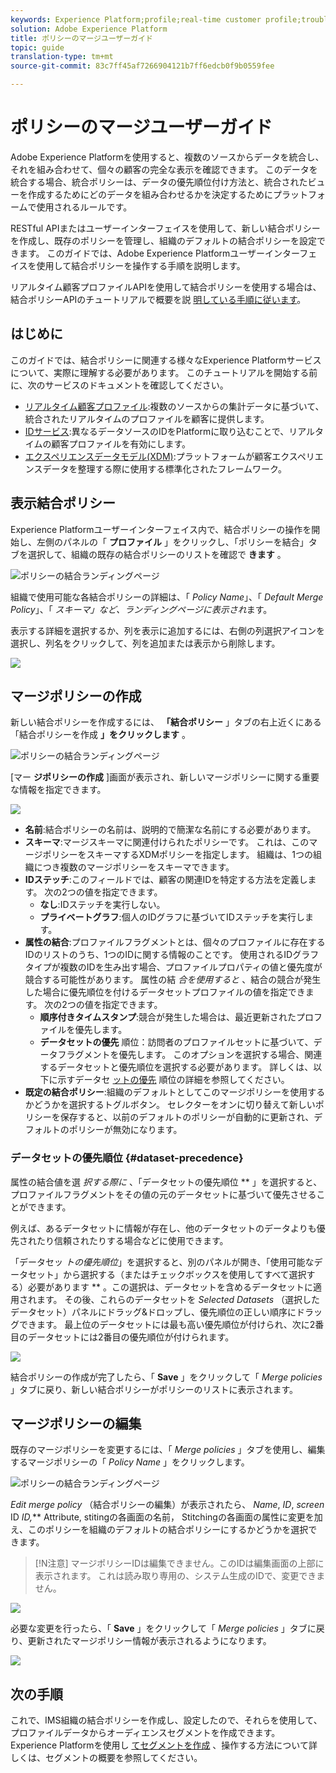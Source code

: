 ```yaml
---
keywords: Experience Platform;profile;real-time customer profile;troubleshooting;API
solution: Adobe Experience Platform
title: ポリシーのマージユーザーガイド
topic: guide
translation-type: tm+mt
source-git-commit: 83c7ff45af7266904121b7ff6edcb0f9b0559fee

---
```



# ポリシーのマージユーザーガイド

Adobe Experience Platformを使用すると、複数のソースからデータを統合し、それを組み合わせて、個々の顧客の完全な表示を確認できます。 このデータを統合する場合、統合ポリシーは、データの優先順位付け方法と、統合されたビューを作成するためにどのデータを組み合わせるかを決定するためにプラットフォームで使用されるルールです。

RESTful APIまたはユーザーインターフェイスを使用して、新しい結合ポリシーを作成し、既存のポリシーを管理し、組織のデフォルトの結合ポリシーを設定できます。 このガイドでは、Adobe Experience Platformユーザーインターフェイスを使用して結合ポリシーを操作する手順を説明します。

リアルタイム顧客プロファイルAPIを使用して結合ポリシーを使用する場合は、結合ポリシーAPIのチュートリアルで概要を説 [明している手順に従います](../api/merge-policies.md)。

## はじめに

このガイドでは、結合ポリシーに関連する様々なExperience Platformサービスについて、実際に理解する必要があります。 このチュートリアルを開始する前に、次のサービスのドキュメントを確認してください。

* [リアルタイム顧客プロファイル](../home.md):複数のソースからの集計データに基づいて、統合されたリアルタイムのプロファイルを顧客に提供します。
* [IDサービス](../../identity-service/home.md):異なるデータソースのIDをPlatformに取り込むことで、リアルタイムの顧客プロファイルを有効にします。
* [エクスペリエンスデータモデル(XDM)](../../xdm/home.md):プラットフォームが顧客エクスペリエンスデータを整理する際に使用する標準化されたフレームワーク。

## 表示結合ポリシー

Experience Platformユーザーインターフェイス内で、結合ポリシーの操作を開始し、左側のパネルの「 **プロファイル** 」をクリックし、「ポリシーを結合」タブを選択して、組織の既存の結合ポリシーのリストを確認で **きます** 。

![ポリシーの結合ランディングページ](../images/merge-policies/landing.png)

組織で使用可能な各結合ポリシーの詳細は、「 *Policy Name*」、「 *Default Merge Policy*」、「 *スキーマ」など、ランディングページに表示され*&#x200B;ます。

表示する詳細を選択するか、列を表示に追加するには、右側の列選択アイコンを選択し、列名をクリックして、列を追加または表示から削除します。

![](../images/merge-policies/adjust-view.png)

## マージポリシーの作成

新しい結合ポリシーを作成するには、 **「結合ポリシー** 」タブの右上近くにある「結合ポリシーを作成 **」をクリックします** 。

![ポリシーの結合ランディングページ](../images/merge-policies/create-new.png)

[マー **ジポリシーの作成** ]画面が表示され、新しいマージポリシーに関する重要な情報を指定できます。

![](../images/merge-policies/create.png)

* **名前**:結合ポリシーの名前は、説明的で簡潔な名前にする必要があります。
* **スキーマ**:マージスキーマに関連付けられたポリシーです。 これは、このマージポリシーをスキーマするXDMポリシーを指定します。 組織は、1つの組織につき複数のマージポリシーをスキーマできます。
* **IDステッチ**:このフィールドでは、顧客の関連IDを特定する方法を定義します。 次の2つの値を指定できます。
   * **なし**:IDステッチを実行しない。
   * **プライベートグラフ**:個人のIDグラフに基づいてIDステッチを実行します。
* **属性の結合**:プロファイルフラグメントとは、個々のプロファイルに存在するIDのリストのうち、1つのIDに関する情報のことです。 使用されるIDグラフタイプが複数のIDを生み出す場合、プロファイルプロパティの値と優先度が競合する可能性があります。 属性の結 *合を使用すると* 、結合の競合が発生した場合に優先順位を付けるデータセットプロファイルの値を指定できます。 次の2つの値を指定できます。
   * **順序付きタイムスタンプ**:競合が発生した場合は、最近更新されたプロファイルを優先します。
   * **データセットの優先** 順位：訪問者のプロファイルセットに基づいて、データフラグメントを優先します。 このオプションを選択する場合、関連するデータセットと優先順位を選択する必要があります。 詳しくは、以下に示すデータセ [ットの優先](#dataset-precedence) 順位の詳細を参照してください。
* **既定の結合ポリシー**:組織のデフォルトとしてこのマージポリシーを使用するかどうかを選択するトグルボタン。 セレクターをオンに切り替えて新しいポリシーを保存すると、以前のデフォルトのポリシーが自動的に更新され、デフォルトのポリシーが無効になります。

### データセットの優先順位 {#dataset-precedence}

属性の結合値を選 *択する際に* 、「データセットの優先順位 ** 」を選択すると、プロファイルフラグメントをその値の元のデータセットに基づいて優先させることができます。

例えば、あるデータセットに情報が存在し、他のデータセットのデータよりも優先されたり信頼されたりする場合などに使用できます。

「データセッ *トの優先順位*」を選択すると、別のパネルが開き、「使用可能なデータセット」から選択する（またはチェックボックスを使用してすべて選択する）必要があります ** 。この選択は、データセットを含めるデータセットに適用されます。 その後、これらのデータセットを *Selected Datasets* （選択したデータセット）パネルにドラッグ&amp;ドロップし、優先順位の正しい順序にドラッグできます。 最上位のデータセットには最も高い優先順位が付けられ、次に2番目のデータセットには2番目の優先順位が付けられます。

![](../images/merge-policies/dataset-precedence.png)

結合ポリシーの作成が完了したら、「 **Save** 」をクリックして「 *Merge policies* 」タブに戻り、新しい結合ポリシーがポリシーのリストに表示されます。

## マージポリシーの編集

既存のマージポリシーを変更するには、「 *Merge policies* 」タブを使用し、編集するマージポリシーの「 *Policy Name* 」をクリックします。

![ポリシーの結合ランディングページ](../images/merge-policies/select-edit.png)

*Edit merge policy* （結合ポリシーの編集）が表示されたら、 *Name*, *ID*, *screen* ID *ID,*** Attribute, stitingの各画面の名前， Stitchingの各画面の属性に変更を加え、このポリシーを組織のデフォルトの結合ポリシーにするかどうかを選択できます。

>[!N注意]
>マージポリシーIDは編集できません。このIDは編集画面の上部に表示されます。 これは読み取り専用の、システム生成のIDで、変更できません。

![](../images/merge-policies/edit-screen.png)

必要な変更を行ったら、「 **Save** 」をクリックして「 *Merge policies* 」タブに戻り、更新されたマージポリシー情報が表示されるようになります。

![](../images/merge-policies/edited.png)


## 次の手順

これで、IMS組織の結合ポリシーを作成し、設定したので、それらを使用して、プロファイルデータからオーディエンスセグメントを作成できます。 Experience Platformを使用し [てセグメントを作成](../../segmentation/home.md) 、操作する方法について詳しくは、セグメントの概要を参照してください。